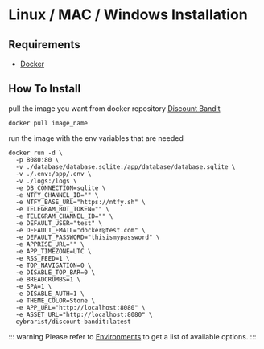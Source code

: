 # Linux / MAC / Windows Installation

## Requirements

- [Docker](https://www.docker.com/)

## How To Install
    
pull the image you want from docker repository [Discount Bandit](https://hub.docker.com/r/cybrarist/discount-bandit)

```
docker pull image_name
```

run the image with the env variables that are needed

```shell
docker run -d \
  -p 8080:80 \
  -v ./database/database.sqlite:/app/database/database.sqlite \
  -v ./.env:/app/.env \
  -v ./logs:/logs \
  -e DB_CONNECTION=sqlite \
  -e NTFY_CHANNEL_ID="" \
  -e NTFY_BASE_URL="https://ntfy.sh" \
  -e TELEGRAM_BOT_TOKEN="" \
  -e TELEGRAM_CHANNEL_ID="" \
  -e DEFAULT_USER="test" \
  -e DEFAULT_EMAIL="docker@test.com" \
  -e DEFAULT_PASSWORD="thisismypassword" \
  -e APPRISE_URL="" \
  -e APP_TIMEZONE=UTC \
  -e RSS_FEED=1 \
  -e TOP_NAVIGATION=0 \
  -e DISABLE_TOP_BAR=0 \
  -e BREADCRUMBS=1 \
  -e SPA=1 \
  -e DISABLE_AUTH=1 \
  -e THEME_COLOR=Stone \
  -e APP_URL="http://localhost:8080" \
  -e ASSET_URL="http://localhost:8080" \
  cybrarist/discount-bandit:latest
```
::: warning
Please refer to [Environments](/environments) to get a list of available options.
:::